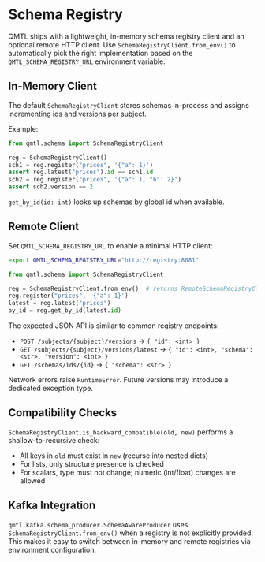 # Schema Registry

QMTL ships with a lightweight, in-memory schema registry client and an optional
remote HTTP client. Use `SchemaRegistryClient.from_env()` to automatically pick
the right implementation based on the `QMTL_SCHEMA_REGISTRY_URL` environment
variable.

## In-Memory Client

The default `SchemaRegistryClient` stores schemas in-process and assigns
incrementing ids and versions per subject.

Example:

```python
from qmtl.schema import SchemaRegistryClient

reg = SchemaRegistryClient()
sch1 = reg.register("prices", '{"a": 1}')
assert reg.latest("prices").id == sch1.id
sch2 = reg.register("prices", '{"a": 1, "b": 2}')
assert sch2.version == 2
```

`get_by_id(id: int)` looks up schemas by global id when available.

## Remote Client

Set `QMTL_SCHEMA_REGISTRY_URL` to enable a minimal HTTP client:

```bash
export QMTL_SCHEMA_REGISTRY_URL="http://registry:8081"
```

```python
from qmtl.schema import SchemaRegistryClient

reg = SchemaRegistryClient.from_env()  # returns RemoteSchemaRegistryClient
reg.register("prices", '{"a": 1}')
latest = reg.latest("prices")
by_id = reg.get_by_id(latest.id)
```

The expected JSON API is similar to common registry endpoints:

- `POST /subjects/{subject}/versions` → `{ "id": <int> }`
- `GET /subjects/{subject}/versions/latest` → `{ "id": <int>, "schema": <str>, "version": <int> }`
- `GET /schemas/ids/{id}` → `{ "schema": <str> }`

Network errors raise `RuntimeError`. Future versions may introduce a dedicated
exception type.

## Compatibility Checks

`SchemaRegistryClient.is_backward_compatible(old, new)` performs a
shallow-to-recursive check:

- All keys in `old` must exist in `new` (recurse into nested dicts)
- For lists, only structure presence is checked
- For scalars, type must not change; numeric (int/float) changes are allowed

## Kafka Integration

`qmtl.kafka.schema_producer.SchemaAwareProducer` uses `SchemaRegistryClient.from_env()`
when a registry is not explicitly provided. This makes it easy to switch between
in-memory and remote registries via environment configuration.

